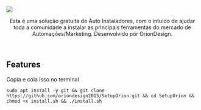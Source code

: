 <img src="https://github.com/oriondesign2015/SetupOrion/blob/main/src/Capa.png">

<br>
<p align="center">
  Esta é uma solução gratuita de Auto Instaladores, com o intuido de ajudar toda a comunidade a instalar as principais ferramentas do mercado de Automações/Marketing. Desenvolvido por OrionDesign.
</p>
<br>

## Features

Copia e cola isso no terminal
```
sudo apt install -y git && git clone https://github.com/oriondesign2015/SetupOrion.git && cd SetupOrion && chmod +x install.sh && ./install.sh
```
